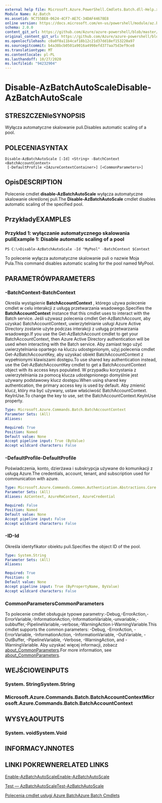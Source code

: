 ```yaml
---
external help file: Microsoft.Azure.PowerShell.Cmdlets.Batch.dll-Help.xml
Module Name: Az.Batch
ms.assetid: 9C755BE8-0624-4CF7-AE7C-34DAF44678E8
online version: https://docs.microsoft.com/en-us/powershell/module/az.batch/disable-azbatchautoscale
schema: 2.0.0
content_git_url: https://github.com/Azure/azure-powershell/blob/master/src/Batch/Batch/help/Disable-AzBatchAutoScale.md
original_content_git_url: https://github.com/Azure/azure-powershell/blob/master/src/Batch/Batch/help/Disable-AzBatchAutoScale.md
ms.openlocfilehash: c0a0f0a11b4caf18b12c21d37dd18ef153220a97
ms.sourcegitcommit: b4a38bcb0501a9016a4998efd377aa75d3ef9ce8
ms.translationtype: MT
ms.contentlocale: pl-PL
ms.lasthandoff: 10/27/2020
ms.locfileid: "94232904"
---
```

# <span data-ttu-id="a2d5c-101">Disable-AzBatchAutoScale</span><span class="sxs-lookup"><span data-stu-id="a2d5c-101">Disable-AzBatchAutoScale</span></span>

## <span data-ttu-id="a2d5c-102">STRESZCZENIe</span><span class="sxs-lookup"><span data-stu-id="a2d5c-102">SYNOPSIS</span></span>
<span data-ttu-id="a2d5c-103">Wyłącza automatyczne skalowanie puli.</span><span class="sxs-lookup"><span data-stu-id="a2d5c-103">Disables automatic scaling of a pool.</span></span>

## <span data-ttu-id="a2d5c-104">POLECENIA</span><span class="sxs-lookup"><span data-stu-id="a2d5c-104">SYNTAX</span></span>

```
Disable-AzBatchAutoScale [-Id] <String> -BatchContext <BatchAccountContext>
 [-DefaultProfile <IAzureContextContainer>] [<CommonParameters>]
```

## <span data-ttu-id="a2d5c-105">Opis</span><span class="sxs-lookup"><span data-stu-id="a2d5c-105">DESCRIPTION</span></span>
<span data-ttu-id="a2d5c-106">Polecenie cmdlet **disable-AzBatchAutoScale** wyłącza automatyczne skalowanie określonej puli.</span><span class="sxs-lookup"><span data-stu-id="a2d5c-106">The **Disable-AzBatchAutoScale** cmdlet disables automatic scaling of the specified pool.</span></span>

## <span data-ttu-id="a2d5c-107">Przykłady</span><span class="sxs-lookup"><span data-stu-id="a2d5c-107">EXAMPLES</span></span>

### <span data-ttu-id="a2d5c-108">Przykład 1: wyłączanie automatycznego skalowania puli</span><span class="sxs-lookup"><span data-stu-id="a2d5c-108">Example 1: Disable automatic scaling of a pool</span></span>
```
PS C:\>Disable-AzBatchAutoScale -Id "MyPool" -BatchContext $Context
```

<span data-ttu-id="a2d5c-109">To polecenie wyłącza automatyczne skalowanie puli o nazwie Moja Pula.</span><span class="sxs-lookup"><span data-stu-id="a2d5c-109">This command disables automatic scaling for the pool named MyPool.</span></span>

## <span data-ttu-id="a2d5c-110">PARAMETRÓW</span><span class="sxs-lookup"><span data-stu-id="a2d5c-110">PARAMETERS</span></span>

### <span data-ttu-id="a2d5c-111">-BatchContext</span><span class="sxs-lookup"><span data-stu-id="a2d5c-111">-BatchContext</span></span>
<span data-ttu-id="a2d5c-112">Określa wystąpienie **BatchAccountContext** , którego używa polecenie cmdlet w celu interakcji z usługą przetwarzania wsadowego.</span><span class="sxs-lookup"><span data-stu-id="a2d5c-112">Specifies the **BatchAccountContext** instance that this cmdlet uses to interact with the Batch service.</span></span>
<span data-ttu-id="a2d5c-113">Jeśli używasz polecenia cmdlet Get-AzBatchAccount, aby uzyskać BatchAccountContext, uwierzytelnianie usługi Azure Active Directory zostanie użyte podczas interakcji z usługą przetwarzania wsadowego.</span><span class="sxs-lookup"><span data-stu-id="a2d5c-113">If you use the Get-AzBatchAccount cmdlet to get your BatchAccountContext, then Azure Active Directory authentication will be used when interacting with the Batch service.</span></span> <span data-ttu-id="a2d5c-114">Aby zamiast tego użyć uwierzytelniania opartego na kluczu udostępnionym, użyj polecenia cmdlet Get-AzBatchAccountKey, aby uzyskać obiekt BatchAccountContext z wypełnionymi klawiszami dostępu.</span><span class="sxs-lookup"><span data-stu-id="a2d5c-114">To use shared key authentication instead, use the Get-AzBatchAccountKey cmdlet to get a BatchAccountContext object with its access keys populated.</span></span> <span data-ttu-id="a2d5c-115">W przypadku korzystania z uwierzytelniania za pomocą klucza udostępnionego domyślnie jest używany podstawowy klucz dostępu.</span><span class="sxs-lookup"><span data-stu-id="a2d5c-115">When using shared key authentication, the primary access key is used by default.</span></span> <span data-ttu-id="a2d5c-116">Aby zmienić klucz, który ma być używany, ustaw właściwość BatchAccountContext. KeyInUse.</span><span class="sxs-lookup"><span data-stu-id="a2d5c-116">To change the key to use, set the BatchAccountContext.KeyInUse property.</span></span>

```yaml
Type: Microsoft.Azure.Commands.Batch.BatchAccountContext
Parameter Sets: (All)
Aliases:

Required: True
Position: Named
Default value: None
Accept pipeline input: True (ByValue)
Accept wildcard characters: False
```

### <span data-ttu-id="a2d5c-117">-DefaultProfile</span><span class="sxs-lookup"><span data-stu-id="a2d5c-117">-DefaultProfile</span></span>
<span data-ttu-id="a2d5c-118">Poświadczenia, konto, dzierżawa i subskrypcja używane do komunikacji z usługą Azure.</span><span class="sxs-lookup"><span data-stu-id="a2d5c-118">The credentials, account, tenant, and subscription used for communication with azure.</span></span>

```yaml
Type: Microsoft.Azure.Commands.Common.Authentication.Abstractions.Core.IAzureContextContainer
Parameter Sets: (All)
Aliases: AzContext, AzureRmContext, AzureCredential

Required: False
Position: Named
Default value: None
Accept pipeline input: False
Accept wildcard characters: False
```

### <span data-ttu-id="a2d5c-119">-ID</span><span class="sxs-lookup"><span data-stu-id="a2d5c-119">-Id</span></span>
<span data-ttu-id="a2d5c-120">Określa identyfikator obiektu puli.</span><span class="sxs-lookup"><span data-stu-id="a2d5c-120">Specifies the object ID of the pool.</span></span>

```yaml
Type: System.String
Parameter Sets: (All)
Aliases:

Required: True
Position: 0
Default value: None
Accept pipeline input: True (ByPropertyName, ByValue)
Accept wildcard characters: False
```

### <span data-ttu-id="a2d5c-121">CommonParameters</span><span class="sxs-lookup"><span data-stu-id="a2d5c-121">CommonParameters</span></span>
<span data-ttu-id="a2d5c-122">To polecenie cmdlet obsługuje typowe parametry:-Debug,-ErrorAction,-ErrorVariable,-InformationAction,-InformationVariable,-unvariable,-subbuffer,-PipelineVariable,-verbose,-WarningAction i-WarningVariable.</span><span class="sxs-lookup"><span data-stu-id="a2d5c-122">This cmdlet supports the common parameters: -Debug, -ErrorAction, -ErrorVariable, -InformationAction, -InformationVariable, -OutVariable, -OutBuffer, -PipelineVariable, -Verbose, -WarningAction, and -WarningVariable.</span></span> <span data-ttu-id="a2d5c-123">Aby uzyskać więcej informacji, zobacz [about_CommonParameters](http://go.microsoft.com/fwlink/?LinkID=113216).</span><span class="sxs-lookup"><span data-stu-id="a2d5c-123">For more information, see [about_CommonParameters](http://go.microsoft.com/fwlink/?LinkID=113216).</span></span>

## <span data-ttu-id="a2d5c-124">WEJŚCIOWE</span><span class="sxs-lookup"><span data-stu-id="a2d5c-124">INPUTS</span></span>

### <span data-ttu-id="a2d5c-125">System. String</span><span class="sxs-lookup"><span data-stu-id="a2d5c-125">System.String</span></span>

### <span data-ttu-id="a2d5c-126">Microsoft.Azure.Commands.Batch.BatchAccountContext</span><span class="sxs-lookup"><span data-stu-id="a2d5c-126">Microsoft.Azure.Commands.Batch.BatchAccountContext</span></span>

## <span data-ttu-id="a2d5c-127">WYSYŁA</span><span class="sxs-lookup"><span data-stu-id="a2d5c-127">OUTPUTS</span></span>

### <span data-ttu-id="a2d5c-128">System. void</span><span class="sxs-lookup"><span data-stu-id="a2d5c-128">System.Void</span></span>

## <span data-ttu-id="a2d5c-129">INFORMACYJN</span><span class="sxs-lookup"><span data-stu-id="a2d5c-129">NOTES</span></span>

## <span data-ttu-id="a2d5c-130">LINKI POKREWNE</span><span class="sxs-lookup"><span data-stu-id="a2d5c-130">RELATED LINKS</span></span>

[<span data-ttu-id="a2d5c-131">Enable-AzBatchAutoScale</span><span class="sxs-lookup"><span data-stu-id="a2d5c-131">Enable-AzBatchAutoScale</span></span>](./Enable-AzBatchAutoScale.md)

[<span data-ttu-id="a2d5c-132">Test — AzBatchAutoScale</span><span class="sxs-lookup"><span data-stu-id="a2d5c-132">Test-AzBatchAutoScale</span></span>](./Test-AzBatchAutoScale.md)

[<span data-ttu-id="a2d5c-133">Polecenia cmdlet usługi Azure Batch</span><span class="sxs-lookup"><span data-stu-id="a2d5c-133">Azure Batch Cmdlets</span></span>](/powershell/module/Az.Batch/)


